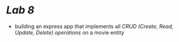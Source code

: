 # _Lab 8_

- building an express app that implements all _CRUD (Create, Read, Update, Delete) operations_ on a movie entity